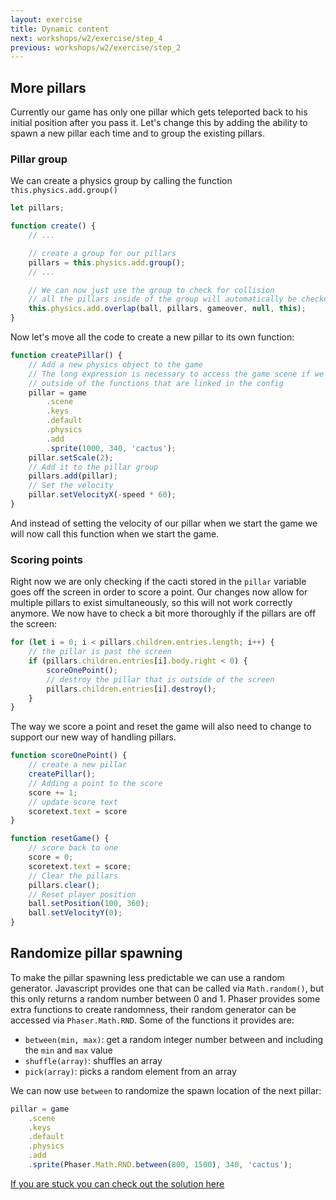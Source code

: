 ```yaml
---
layout: exercise
title: Dynamic content
next: workshops/w2/exercise/step_4
previous: workshops/w2/exercise/step_2
---
```


## More pillars
Currently our game has only one pillar which gets teleported back to his initial position after you pass it.
Let's change this by adding the ability to spawn a new pillar each time and to group the existing pillars.

### Pillar group
We can create a physics group by calling the function `this.physics.add.group()`

```javascript
let pillars;

function create() {
    // ...

    // create a group for our pillars
    pillars = this.physics.add.group();
    // ...

    // We can now just use the group to check for collision
    // all the pillars inside of the group will automatically be checked
    this.physics.add.overlap(ball, pillars, gameover, null, this);
}
```

Now let's move all the code to create a new pillar to its own function:

```javascript
function createPillar() {
    // Add a new physics object to the game
    // The long expression is necessary to access the game scene if we are 
    // outside of the functions that are linked in the config
    pillar = game
        .scene
        .keys
        .default
        .physics
        .add
        .sprite(1000, 340, 'cactus');
    pillar.setScale(2);
    // Add it to the pillar group
    pillars.add(pillar);
    // Set the velocity
    pillar.setVelocityX(-speed * 60);
}
```

And instead of setting the velocity of our pillar when we start the game we will now call this function when we start the game.

### Scoring points
Right now we are only checking if the cacti stored in the `pillar` variable goes off the screen in order to score a point.
Our changes now allow for multiple pillars to exist simultaneously, so this will not work correctly anymore.
We now have to check a bit more thoroughly if the pillars are off the screen:
```javascript
for (let i = 0; i < pillars.children.entries.length; i++) {
    // the pillar is past the screen
    if (pillars.children.entries[i].body.right < 0) {
        scoreOnePoint();
        // destroy the pillar that is outside of the screen
        pillars.children.entries[i].destroy();
    }
}
```
The way we score a point and reset the game will also need to change to support our new way of handling pillars.
```javascript
function scoreOnePoint() {
    // create a new pillar
    createPillar();
    // Adding a point to the score
    score += 1;
    // update score text
    scoretext.text = score
}

function resetGame() {
    // score back to one
    score = 0;
    scoretext.text = score;
    // Clear the pillars
    pillars.clear();
    // Reset player position
    ball.setPosition(100, 360);
    ball.setVelocityY(0);
}
```

## Randomize pillar spawning
To make the pillar spawning less predictable we can use a random generator.
Javascript provides one that can be called via `Math.random()`, but this only returns a random number between 0 and 1.
Phaser provides some extra functions to create randomness, their random generator can be accessed via `Phaser.Math.RND`.
Some of the functions it provides are:
* `between(min, max)`: get a random integer number between and including the `min` and `max` value  
* `shuffle(array)`: shuffles an array
* `pick(array)`: picks a random element from an array

We can now use `between` to randomize the spawn location of the next pillar:

```javascript
pillar = game
    .scene
    .keys
    .default
    .physics
    .add
    .sprite(Phaser.Math.RND.between(800, 1500), 340, 'cactus');
```

<a class="btn btn-danger center" type="button" href="../step_3_solution">
If you are stuck you can check out the solution here
</a>
